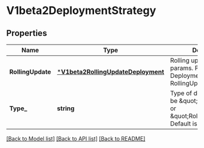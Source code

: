 # V1beta2DeploymentStrategy

## Properties
Name | Type | Description | Notes
------------ | ------------- | ------------- | -------------
**RollingUpdate** | [***V1beta2RollingUpdateDeployment**](v1beta2.RollingUpdateDeployment.md) | Rolling update config params. Present only if DeploymentStrategyType &#x3D; RollingUpdate. | [optional] [default to null]
**Type_** | **string** | Type of deployment. Can be \&quot;Recreate\&quot; or \&quot;RollingUpdate\&quot;. Default is RollingUpdate. | [optional] [default to null]

[[Back to Model list]](../README.md#documentation-for-models) [[Back to API list]](../README.md#documentation-for-api-endpoints) [[Back to README]](../README.md)


